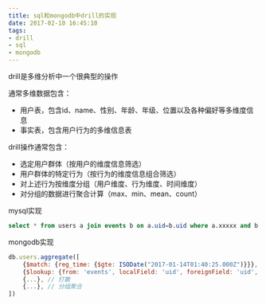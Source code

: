 ```yaml
---
title: sql和mongodb中drill的实现    
date: 2017-02-10 16:45:10   
tags:   
- drill
- sql
- mongodb
---
```




drill是多维分析中一个很典型的操作

通常多维数据包含：

+ 用户表，包含id、name、性别、年龄、年级、位置以及各种偏好等多维度信息
+ 事实表，包含用户行为的多维信息表



drill操作通常包含：

- 选定用户群体（按用户的维度信息筛选）
- 用户群体的特定行为（按行为的维度信息组合筛选）
- 对上述行为按维度分组（用户维度、行为维度、时间维度）
- 对分组的数据进行聚合计算（max、min、mean、count）



mysql实现

```sql
select * from users a join events b on a.uid=b.uid where a.xxxxx and b.xxxx group by a.xxx, b.xxx order by a.xxx, b.xxx limit 10
```



mongodb实现

```javascript
db.users.aggregate([
    {$match: {reg_time: {$gte: ISODate("2017-01-14T01:40:25.000Z")}}},
    {$lookup: {from: 'events', localField: 'uid', foreignField: 'uid', as: 'events'}},
  	{...}, // 打散
    {...}, // 分组聚合
])
```

